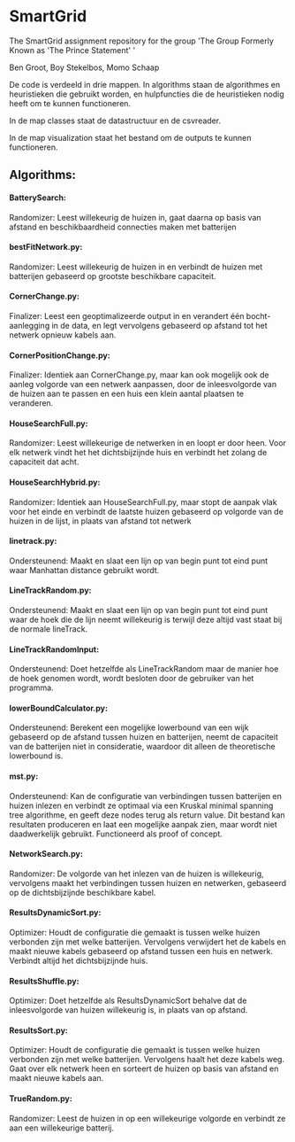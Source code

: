 # SmartGrid
The SmartGrid assignment repository for the group 'The Group Formerly Known as 'The Prince Statement' '

Ben Groot, Boy Stekelbos, Momo Schaap

De code is verdeeld in drie mappen. In algorithms staan de algorithmes en heuristieken die gebruikt worden, en hulpfuncties die de heuristieken nodig heeft om te kunnen functioneren. 

In de map classes staat de datastructuur en de csvreader. 

In de map visualization staat het bestand om de outputs te kunnen functioneren.

## Algorithms:

#### BatterySearch:
Randomizer: Leest willekeurig de huizen in, gaat daarna op basis van afstand en beschikbaardheid connecties maken met batterijen

#### bestFitNetwork.py:
Randomizer: Leest willekeurig de huizen in en verbindt de huizen met batterijen gebaseerd op grootste beschikbare capaciteit.

#### CornerChange.py:
Finalizer: Leest een geoptimalizeerde output in en verandert één bocht-aanlegging in de data, en legt vervolgens gebaseerd op afstand tot het netwerk opnieuw kabels aan. 

#### CornerPositionChange.py:
Finalizer: Identiek aan CornerChange.py, maar kan ook mogelijk ook de aanleg volgorde van een netwerk aanpassen, door de inleesvolgorde van de huizen aan te passen en een huis een klein aantal plaatsen te veranderen.

#### HouseSearchFull.py:
Randomizer: Leest willekeurige de netwerken in en loopt er door heen. Voor elk netwerk vindt het het dichtsbijzijnde huis en verbindt het zolang de capaciteit dat acht. 

#### HouseSearchHybrid.py:
Randomizer: Identiek aan HouseSearchFull.py, maar stopt de aanpak vlak voor het einde en verbindt de laatste huizen gebaseerd op volgorde van de huizen in de lijst, in plaats van afstand tot netwerk

#### linetrack.py:
Ondersteunend: Maakt en slaat een lijn op van begin punt tot eind punt waar Manhattan distance gebruikt wordt.

#### LineTrackRandom.py:
Ondersteunend: Maakt en slaat een lijn op van begin punt tot eind punt waar de hoek die de lijn neemt willekeurig is terwijl deze altijd vast staat bij de normale lineTrack.

#### LineTrackRandomInput:
Ondersteunend: Doet hetzelfde als LineTrackRandom maar de manier hoe de hoek genomen wordt, wordt besloten door de gebruiker van het programma.

#### lowerBoundCalculator.py:
Ondersteunend: Berekent een mogelijke lowerbound van een wijk gebaseerd op de afstand tussen huizen en batterijen, neemt de capaciteit van de batterijen niet in consideratie, waardoor dit alleen de theoretische lowerbound is.

#### mst.py:
Ondersteunend: Kan de configuratie van verbindingen tussen batterijen en huizen inlezen en verbindt ze optimaal via een Kruskal minimal spanning tree algorithme, en geeft deze nodes terug als return value. Dit bestand kan resultaten produceren en laat een mogelijke aanpak zien, maar wordt niet daadwerkelijk gebruikt. Functioneerd als proof of concept.

#### NetworkSearch.py:
Randomizer: De volgorde van het inlezen van de huizen is willekeurig, vervolgens maakt het verbindingen tussen huizen en netwerken, gebaseerd op de dichtsbijzijnde beschikbare kabel.

#### ResultsDynamicSort.py:
Optimizer: Houdt de configuratie die gemaakt is tussen welke huizen verbonden zijn met welke batterijen. Vervolgens verwijdert het de kabels en maakt nieuwe kabels gebaseerd op afstand tussen een huis en netwerk. Verbindt altijd het dichtsbijzijnde huis. 

#### ResultsShuffle.py:
Optimizer: Doet hetzelfde als ResultsDynamicSort behalve dat de inleesvolgorde van huizen willekeurig is, in plaats van op afstand.

#### ResultsSort.py:
Optimizer: Houdt de configuratie die gemaakt is tussen welke huizen verbonden zijn met welke batterijen. Vervolgens haalt het deze kabels weg. Gaat over elk netwerk heen en sorteert de huizen op basis van afstand en maakt nieuwe kabels aan.

#### TrueRandom.py:
Randomizer: Leest de huizen in op een willekeurige volgorde en verbindt ze aan een willekeurige batterij.